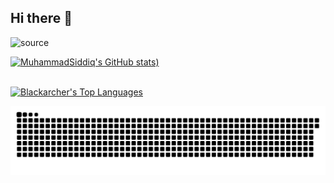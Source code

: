 ## Hi there 👋

![source](https://user-images.githubusercontent.com/67962548/113019546-2a442700-919b-11eb-9de4-fdced07e170a.gif)


[![MuhammadSiddiq's GitHub stats](https://github-readme-stats.vercel.app/api?username=blackarcheruz&show_icons=true&theme=dracula))](https://github.com/blackarcheruz/github-readme-stats)

<br>
 <a href="https://github.com/Blackarcheruz/github-readme-stats"><img alt="Blackarcher's Top Languages" src="https://github-readme-stats.vercel.app/api/top-langs/?username=Blackarcheruz&langs_count=8&count_private=true&layout=compact&theme=react&hide_border=true&theme=dracula" /></a>

![source](https://github.com/theMir8/theMir8/blob/output/github-contribution-grid-snake.svg)
